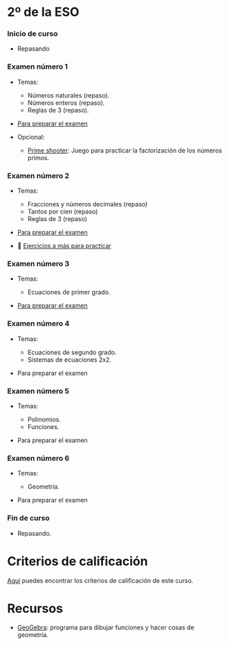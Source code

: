 # 2º de la ESO

### Inicio de curso
* Repasando

### Examen número 1
* Temas:
    * Números naturales (repaso).
    * Números enteros (repaso).
    * Reglas de 3 (repaso).

* [Para preparar el examen](e2_examen01_pe.pdf)

* Opcional:
  * [Prime shooter](http://thinkinghard.com/math/integers/PrimeShooter.html):
    Juego para practicar la factorización de los números primos.


### Examen número 2
* Temas:
    * Fracciones y números decimales (repaso)
    * Tantos por cien (repaso)
    * Reglas de 3 (repaso)

* [Para preparar el examen](e2_examen02_pe.pdf)
* :construction: [Ejercicios a más para practicar](e2_examen02_mas.pdf)

### Examen número 3
* Temas:
    * Ecuaciones de primer grado.

* [Para preparar el examen](e2_examen03_pe.pdf)


### Examen número 4
* Temas:
    * Ecuaciones de segundo grado.
    * Sistemas de ecuaciones 2x2.

* Para preparar el examen


### Examen número 5
* Temas:
    * Polinomios.
    * Funciones.

* Para preparar el examen


### Examen número 6
* Temas:
    * Geometría.

* Para preparar el examen


### Fin de curso
* Repasando.



# Criterios de calificación
[Aquí](../criterios/criterios_calificacion.pdf) puedes encontrar los criterios
de calificación de este curso. 

# Recursos

* [GeoGebra](http://www.geogebra.org/): programa para dibujar funciones y
  hacer cosas de geometría.


